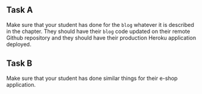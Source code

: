 ## Task A

Make sure that your student has done for the `blog` whatever it is described in the chapter. They should have their `blog` code
updated on their remote Github repository and they should have their production Heroku application deployed.

## Task B

Make sure that your student has done similar things for their e-shop application.
 
 
